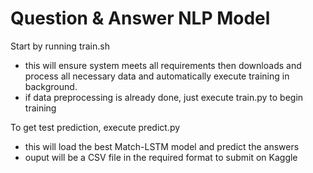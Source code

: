 # Question & Answer NLP Model

Start by running train.sh
- this will ensure system meets all requirements then downloads and process all necessary data and automatically execute training in background.
- if data preprocessing is already done, just execute train.py to begin training

To get test prediction, execute predict.py
- this will load the best Match-LSTM model and predict the answers
- ouput will be a CSV file in the required format to submit on Kaggle
